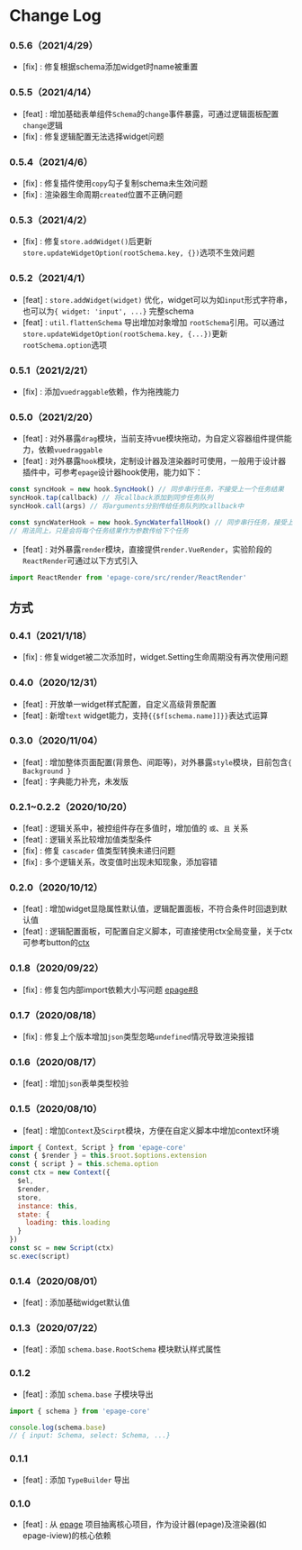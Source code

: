 # Change Log

### 0.5.6（2021/4/29）

- [fix] : 修复根据schema添加widget时name被重置

### 0.5.5（2021/4/14）

- [feat] : 增加基础表单组件`Schema`的`change`事件暴露，可通过逻辑面板配置`change`逻辑
- [fix] : 修复逻辑配置无法选择widget问题

### 0.5.4（2021/4/6）

- [fix] : 修复插件使用`copy`勾子复制schema未生效问题
- [fix] : 渲染器生命周期`created`位置不正确问题

### 0.5.3（2021/4/2）

- [fix] : 修复`store.addWidget()`后更新`store.updateWidgetOption(rootSchema.key, {})`选项不生效问题


### 0.5.2（2021/4/1）

- [feat] : `store.addWidget(widget)` 优化，widget可以为如`input`形式字符串，也可以为`{ widget: 'input', ...}` 完整schema
- [feat] : `util.flattenSchema` 导出增加对象增加 `rootSchema`引用。可以通过`store.updateWidgetOption(rootSchema.key, {...})`更新`rootSchema.option`选项

### 0.5.1（2021/2/21）

- [fix] : 添加`vuedraggable`依赖，作为拖拽能力

### 0.5.0（2021/2/20）

- [feat] : 对外暴露`drag`模块，当前支持vue模块拖动，为自定义容器组件提供能力，依赖`vuedraggable`
- [feat] : 对外暴露`hook`模块，定制设计器及渲染器时可使用，一般用于设计器插件中，可参考`epage`设计器hook使用，能力如下：

```js
const syncHook = new hook.SyncHook() // 同步串行任务，不接受上一个任务结果
syncHook.tap(callback) // 将callback添加到同步任务队列
syncHook.call(args) // 将arguments分别传给任务队列的callback中

const syncWaterHook = new hook.SyncWaterfallHook() // 同步串行任务，接受上一个任务结果
// 用法同上，只是会将每个任务结果作为参数传给下个任务
```
- [feat] : 对外暴露`render`模块，直接提供`render.VueRender`，实验阶段的`ReactRender`可通过以下方式引入

```js
import ReactRender from 'epage-core/src/render/ReactRender'
```
方式
- 
### 0.4.1（2021/1/18）

- [fix] : 修复widget被二次添加时，widget.Setting生命周期没有再次使用问题

### 0.4.0（2020/12/31）

- [feat] : 开放单一widget样式配置，自定义高级背景配置
- [feat] : 新增`text` widget能力，支持`{{$f[schema.name]]}}`表达式运算

### 0.3.0（2020/11/04）

- [feat] : 增加整体页面配置(背景色、间距等)，对外暴露`style`模块，目前包含`{ Background }`
- [feat] : 字典能力补充，未发版

### 0.2.1~0.2.2（2020/10/20）

- [feat] : 逻辑关系中，被控组件存在多值时，增加值的 `或`、`且` 关系
- [feat] : 逻辑关系比较增加值类型条件
- [fix] : 修复 `cascader` 值类型转换未递归问题
- [fix] : 多个逻辑关系，改变值时出现未知现象，添加容错


### 0.2.0（2020/10/12）

- [feat] : 增加widget显隐属性默认值，逻辑配置面板，不符合条件时回退到默认值
- [feat] : 逻辑配置面板，可配置自定义脚本，可直接使用ctx全局变量，关于ctx可参考button的[ctx](http://epage.didichuxing.com/examples/widgets/button.html#schema-option%E5%AE%9A%E4%B9%89)

### 0.1.8（2020/09/22）

- [fix] : 修复包内部import依赖大小写问题 [epage#8](https://github.com/didi/epage/issues/8)

### 0.1.7（2020/08/18）

- [fix] : 修复上个版本增加`json`类型忽略`undefined`情况导致渲染报错

### 0.1.6（2020/08/17）

- [feat] : 增加`json`表单类型校验

### 0.1.5（2020/08/10）

- [feat] : 增加`Context`及`Scirpt`模块，方便在自定义脚本中增加context环境

```js
import { Context, Script } from 'epage-core'
const { $render } = this.$root.$options.extension
const { script } = this.schema.option
const ctx = new Context({
  $el,
  $render,
  store,
  instance: this,
  state: {
    loading: this.loading
  }
})
const sc = new Script(ctx)
sc.exec(script)
```


### 0.1.4（2020/08/01）

- [feat] : 添加基础widget默认值

### 0.1.3（2020/07/22）

- [feat] : 添加 `schema.base.RootSchema` 模块默认样式属性

### 0.1.2

- [feat] : 添加 `schema.base` 子模块导出

```js
import { schema } from 'epage-core'

console.log(schema.base)
// { input: Schema, select: Schema, ...}
```

### 0.1.1

- [feat] : 添加 `TypeBuilder` 导出

### 0.1.0

- [feat] : 从 [epage](https://github.com/didi/epage) 项目抽离核心项目，作为设计器(epage)及渲染器(如epage-iview)的核心依赖